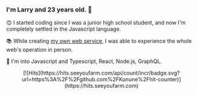 ### I'm Larry and 23 years old. 👋

😊 I started coding since I was a junior high school student, and now I'm completely settled in the Javascript language.

📚 While creating [my own web service](https://mo-gak-ko.xyz), I was able to experience the whole web's operation in person.

🧡 I'm into Javascript and Typescript, React, Node.js, GraphQL.

<div align=center>
  [![Hits](https://hits.seeyoufarm.com/api/count/incr/badge.svg?url=https%3A%2F%2Fgithub.com%2FKunune%2Fhit-counter)](https://hits.seeyoufarm.com)
</div>

<!--
**Kunune/kunune** is a ✨ _special_ ✨ repository because its `README.md` (this file) appears on your GitHub profile.

Here are some ideas to get you started:

- 🔭 I’m currently working on ...
- 🌱 I’m currently learning ...
- 👯 I’m looking to collaborate on ...
- 🤔 I’m looking for help with ...
- 💬 Ask me about ...
- 📫 How to reach me: ...
- 😄 Pronouns: ...
- ⚡ Fun fact: ...
-->
